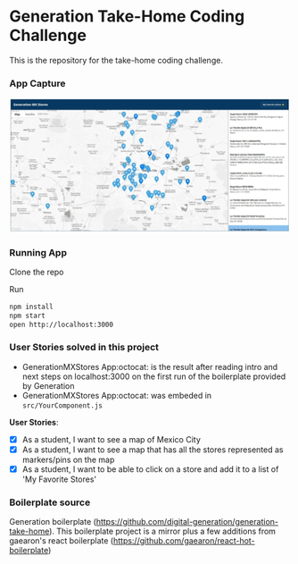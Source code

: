 Generation Take-Home Coding Challenge
=================================
This is the repository for the take-home coding challenge.

### App Capture

![APP capture](https://github.com/GitHuberian/GenerationMXStores/blob/master/genmxss1.JPG)

### Running App

Clone the repo

Run
```
npm install
npm start
open http://localhost:3000
```

### User Stories solved in this project

* GenerationMXStores App:octocat: is the result after reading intro and next steps on localhost:3000 on the first run of the boilerplate provided by Generation
* GenerationMXStores App:octocat: was embeded in `src/YourComponent.js` 

**User Stories**:
- [x]  As a student, I want to see a map of Mexico City
- [x]  As a student, I want to see a map that has all the stores represented as markers/pins on the map
- [x]  As a student, I want to be able to click on a store and add it to a list of 'My Favorite Stores'

### Boilerplate source

Generation boilerplate (https://github.com/digital-generation/generation-take-home). This boilerplate project is a mirror plus a few additions from gaearon's react boilerplate (https://github.com/gaearon/react-hot-boilerplate)
